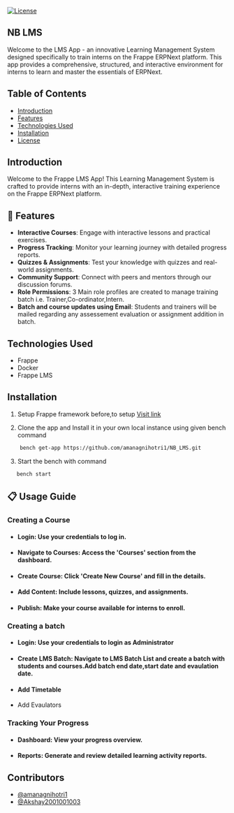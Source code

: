[![License](https://img.shields.io/badge/License-MIT-yellow.svg)](https://opensource.org/licenses/MIT)


## **NB LMS**
Welcome to the LMS App - an innovative Learning Management System designed specifically to train interns on the Frappe ERPNext platform. This app provides a comprehensive, structured, and interactive environment for interns to learn and master the essentials of ERPNext.
## Table of Contents

- [Introduction](#introduction)
- [Features](#features)
- [Technologies Used](#technologies-used)
- [Installation](#installation)
- [License](#license)
## Introduction
Welcome to the Frappe LMS App! This Learning Management System is crafted to provide interns with an in-depth, interactive training experience on the Frappe ERPNext platform.

## 🚀 Features

- **Interactive Courses**: Engage with interactive lessons and practical exercises.
- **Progress Tracking**: Monitor your learning journey with detailed progress reports.
- **Quizzes & Assignments**: Test your knowledge with quizzes and real-world assignments.
- **Community Support**: Connect with peers and mentors through our discussion forums.
- **Role Permissions**: 3 Main role profiles are created to manage training batch i.e. Trainer,Co-ordinator,Intern.
- **Batch and course updates using Email**: Students and trainers will be mailed regarding any assessement evaluation or assignment addition in batch.


## Technologies Used
- Frappe
- Docker
- Frappe LMS


## Installation
1. Setup Frappe framework before,to setup 
<a href="https://wiki.nestorbird.com/wiki/install-frappe-v15">Visit link</a>

2. Clone the app and Install it in your own local instance using given bench command

```bash
    bench get-app https://github.com/amanagnihotri1/NB_LMS.git
```

3. Start the bench with command

```bash
   bench start
   ```
## 📋 Usage Guide
### Creating a Course
- #### Login: Use your credentials to log in.
- #### Navigate to Courses: Access the 'Courses' section from the dashboard.
- #### Create Course: Click 'Create New Course' and fill in the details.
- #### Add Content: Include lessons, quizzes, and assignments.
- #### Publish: Make your course available for interns to enroll.

### Creating a batch
- #### Login: Use your credentials to login as Administrator
- #### Create LMS Batch: Navigate to LMS Batch List and create a batch with students and courses.Add batch end date,start date and evaulation date.
- #### Add Timetable
- Add Evaulators
 
### Tracking Your Progress
- #### Dashboard: View your progress overview.
- #### Reports: Generate and review detailed learning activity reports.


## Contributors

- [@amanagnihotri1](https://www.github.com/amanagnihotri1)
- [@Akshay2001001003](https://github.com/Akshay2001001003)

